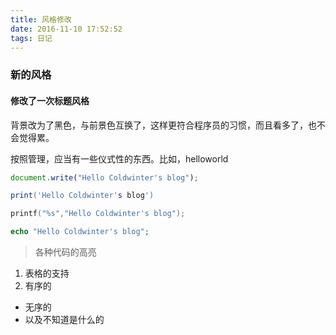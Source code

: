 ```yaml
---
title: 风格修改
date: 2016-11-10 17:52:52
tags: 日记
---
```


### 新的风格

#### 修改了一次标题风格

背景改为了黑色，与前景色互换了，这样更符合程序员的习惯，而且看多了，也不会觉得累。

按照管理，应当有一些仪式性的东西。比如，helloworld

```javaScript
document.write("Hello Coldwinter's blog");
```

```lua
print('Hello Coldwinter's blog')
```

```C++
printf("%s","Hello Coldwinter's blog");
```

```php
echo "Hello Coldwinter's blog";
```


> 各种代码的高亮

1. 表格的支持
2. 有序的

* 无序的
* 以及不知道是什么的